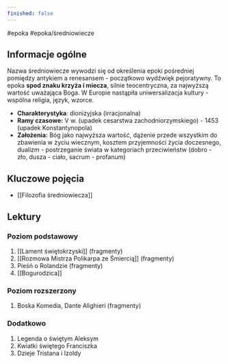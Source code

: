 ```yaml
---
finished: false
---
```

#epoka #epoka/średniowiecze
## Informacje ogólne
Nazwa średniowiecze wywodzi się od określenia epoki pośredniej pomiędzy antykiem a renesansem - początkowo wydźwięk pejoratywny. To epoka **spod znaku krzyża i miecza**, silnie teocentryczna, za najwyższą wartość uważająca Boga. W Europie nastąpiła uniwersalizacja kultury - wspólna religia, język, wzorce.
- **Charakterystyka**: dionizyjska (irracjonalna)
- **Ramy czasowe:** V w. (upadek cesarstwa zachodniorzymskiego) - 1453 (upadek Konstantynopola)
- **Założenia:** Bóg jako najwyższa wartość, dążenie przede wszystkim do zbawienia w życiu wiecznym, kosztem przyjemności życia doczesnego, dualizm - postrzeganie świata w kategoriach przeciwieństw (dobro - zło, dusza - ciało, sacrum - profanum)
## Kluczowe pojęcia
- [[Filozofia średniowiecza]]
## Lektury

### Poziom podstawowy
1. [[Lament świętokrzyski]] (fragmenty)
2. [[Rozmowa Mistrza Polikarpa ze Śmiercią]] (fragmenty)
3. Pieśń o Rolandzie (fragmenty)
4. [[Bogurodzica]]

### Poziom rozszerzony
1. Boska Komedia, Dante Alighieri (fragmenty)

### Dodatkowo
1. Legenda o świętym Aleksym
2. Kwiatki świętego Franciszka
3. Dzieje Tristana i Izoldy